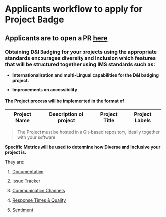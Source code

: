 # Applicants workflow to apply for Project Badge

## Applicants are to open a PR [here](https://github.com/badging/project-diversity-and-inclusion/blob/master/.github/PULL_REQUEST_TEMPLATE.md)

### Obtaining D&I Badging for your projects using the appropriate standards encourages diversity and Inclusion which features that will be structured together using IMS standards such as:

-  **Internationalization and multi-Lingual capabilities for the D&I badging project.**

- **Improvements on accessibility**

#### The Project process will be implemented in the format of 

 Project Name       | Description of project | Project Title | Project Labels 
------------|----------------------------------------------|--------------------|--------------

> The Project must be hosted in a Git-based repository, ideally together with your software.

**Specific Metrics will be used to determine how Diverse and Inclusive your project is.**

They are:

1. [Documentation](https://github.com/chaoss/wg-diversity-inclusion/blob/master/focus-areas/project-and-community/documentation.md)

2. [Issue Tracker](https://github.com/chaoss/wg-diversity-inclusion/blob/master/focus-areas/project-and-community/issue-tracker.md)

3. [Communication Channels](https://github.com/chaoss/wg-diversity-inclusion/blob/master/focus-areas/project-and-community/channels.md)

4. [Response Times & Quality](https://github.com/chaoss/wg-diversity-inclusion/blob/master/focus-areas/project-and-community/response-time-quality.md)

5. [ Sentiment](https://github.com/chaoss/wg-diversity-inclusion/blob/master/focus-areas/project-and-community/sentiment.md)

